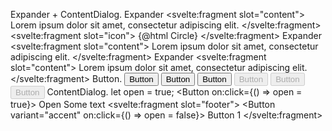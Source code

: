 <script lang="ts">
    import { Showcase, APIDocs } from "$site/lib";
    import { Expander } from "$lib";
    import { Button, InfoBar } from "$lib";
    import { Button, ContentDialog, InfoBar } from "$lib";

    let open = true;

    import Circle from "@fluentui/svg-icons/icons/circle_16_regular.svg?raw";

    import data from "$lib/Expander/Expander.svelte?raw&sveld";
</script>
Expander + ContentDialog.
<Showcase style="block-size: 360px;" repl="78aa3269aba34022a958311963520428">
    <Expander>
        Expander
        <svelte:fragment slot="content">
            Lorem ipsum dolor sit amet, consectetur adipiscing elit.
        </svelte:fragment>
    </Expander>
    <Expander>
        <svelte:fragment slot="icon">
            {@html Circle}
        </svelte:fragment>
        Expander
        <svelte:fragment slot="content">
            Lorem ipsum dolor sit amet, consectetur adipiscing elit.
        </svelte:fragment>
    </Expander>
    <Expander direction="up">
        Expander
        <svelte:fragment slot="content">
            Lorem ipsum dolor sit amet, consectetur adipiscing elit.
        </svelte:fragment>
    </Expander>
</Showcase>
Button.
<Showcase columns={3} repl="0c6ca42e2c5c4868a7a8c1a1a45759eb">
    <Button variant="standard">Button</Button>
    <Button variant="accent">Button</Button>
    <Button variant="hyperlink">Button</Button>
    <Button variant="standard" disabled>Button</Button>
    <Button variant="accent" disabled>Button</Button>
    <Button variant="hyperlink" disabled>Button</Button>
</Showcase>
ContentDialog. let open = true;
<Showcase style="block-size: 360px;" repl="0fde4983fdc841d8b7320143ee3d50d7">
    <Button on:click={() => open = true}>
        Open
    </Button>
    <ContentDialog bind:open trapFocus={false} darken={false} title="Dialog Title">
        Some text
        <svelte:fragment slot="footer">
            <Button variant="accent" on:click={() => open = false}>
                Button 1
            </Button>
        </svelte:fragment>
    </ContentDialog>
</Showcase>